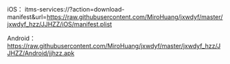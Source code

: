 
iOS：
    itms-services://?action=download-manifest&url=https://raw.githubusercontent.com/MiroHuang/jxwdyf/master/jxwdyf_hzz/JJHZZ/iOS/manifest.plist

Android：
    https://raw.githubusercontent.com/MiroHuang/jxwdyf/master/jxwdyf_hzz/JJHZZ/Android/jjhzz.apk

